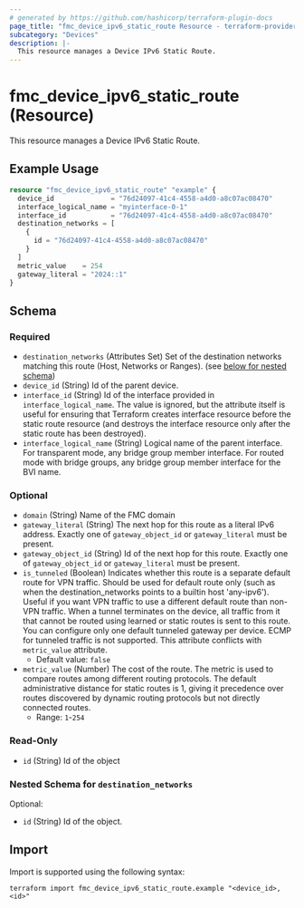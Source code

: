 ```yaml
---
# generated by https://github.com/hashicorp/terraform-plugin-docs
page_title: "fmc_device_ipv6_static_route Resource - terraform-provider-fmc"
subcategory: "Devices"
description: |-
  This resource manages a Device IPv6 Static Route.
---
```


# fmc_device_ipv6_static_route (Resource)

This resource manages a Device IPv6 Static Route.

## Example Usage

```terraform
resource "fmc_device_ipv6_static_route" "example" {
  device_id              = "76d24097-41c4-4558-a4d0-a8c07ac08470"
  interface_logical_name = "myinterface-0-1"
  interface_id           = "76d24097-41c4-4558-a4d0-a8c07ac08470"
  destination_networks = [
    {
      id = "76d24097-41c4-4558-a4d0-a8c07ac08470"
    }
  ]
  metric_value    = 254
  gateway_literal = "2024::1"
}
```

<!-- schema generated by tfplugindocs -->
## Schema

### Required

- `destination_networks` (Attributes Set) Set of the destination networks matching this route (Host, Networks or Ranges). (see [below for nested schema](#nestedatt--destination_networks))
- `device_id` (String) Id of the parent device.
- `interface_id` (String) Id of the interface provided in `interface_logical_name`. The value is ignored, but the attribute itself is useful for ensuring that Terraform creates interface resource before the static route resource (and destroys the interface resource only after the static route has been destroyed).
- `interface_logical_name` (String) Logical name of the parent interface. For transparent mode, any bridge group member interface. For routed mode with bridge groups, any bridge group member interface for the BVI name.

### Optional

- `domain` (String) Name of the FMC domain
- `gateway_literal` (String) The next hop for this route as a literal IPv6 address. Exactly one of `gateway_object_id` or `gateway_literal` must be present.
- `gateway_object_id` (String) Id of the next hop for this route. Exactly one of `gateway_object_id` or `gateway_literal` must be present.
- `is_tunneled` (Boolean) Indicates whether this route is a separate default route for VPN traffic. Should be used for default route only (such as when the destination_networks points to a builtin host 'any-ipv6'). Useful if you want VPN traffic to use a different default route than non-VPN traffic. When a tunnel terminates on the device, all traffic from it that cannot be routed using learned or static routes is sent to this route. You can configure only one default tunneled gateway per device. ECMP for tunneled traffic is not supported. This attribute conflicts with `metric_value` attribute.
  - Default value: `false`
- `metric_value` (Number) The cost of the route. The metric is used to compare routes among different routing protocols. The default administrative distance for static routes is 1, giving it precedence over routes discovered by dynamic routing protocols but not directly connected routes.
  - Range: `1`-`254`

### Read-Only

- `id` (String) Id of the object

<a id="nestedatt--destination_networks"></a>
### Nested Schema for `destination_networks`

Optional:

- `id` (String) Id of the object.

## Import

Import is supported using the following syntax:

```shell
terraform import fmc_device_ipv6_static_route.example "<device_id>,<id>"
```
